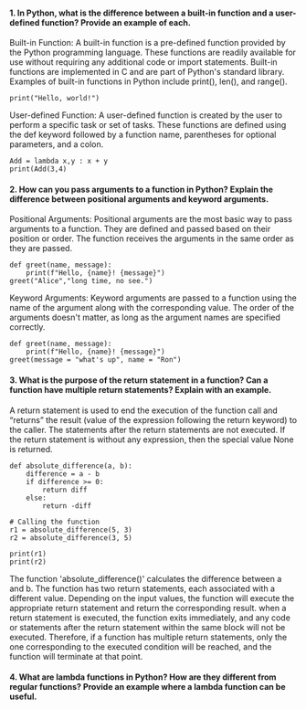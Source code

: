 #### 1. In Python, what is the difference between a built-in function and a user-defined function? Provide an example of each.
Built-in Function:
A built-in function is a pre-defined function provided by the Python programming language. These functions are readily available for use without requiring any additional
code or import statements. Built-in functions are implemented in C and are part of Python's standard library. Examples of built-in functions in Python include print(), len(),
and range().
```
print("Hello, world!")
```
User-defined Function:
A user-defined function is created by the user to perform a specific task or set of tasks. These functions are defined using the def keyword followed by a function name,
parentheses for optional parameters, and a colon. 
```
Add = lambda x,y : x + y
print(Add(3,4)
```
#### 2. How can you pass arguments to a function in Python? Explain the difference between positional arguments and keyword arguments.
Positional Arguments:
Positional arguments are the most basic way to pass arguments to a function. They are defined and passed based on their position or order. The function receives the arguments in
the same order as they are passed.
```
def greet(name, message):
    print(f"Hello, {name}! {message}")
greet("Alice","long time, no see.")
```
Keyword Arguments:
Keyword arguments are passed to a function using the name of the argument along with the corresponding value. The order of the arguments doesn't matter, as long as the
argument names are specified correctly.
```
def greet(name, message):
    print(f"Hello, {name}! {message}")
greet(message = "what's up", name = "Ron")
```
#### 3. What is the purpose of the return statement in a function? Can a function have multiple return statements? Explain with an example.
A return statement is used to end the execution of the function call and “returns” the result (value of the expression following the return keyword) to the caller. The statements
after the return statements are not executed. If the return statement is without any expression, then the special value None is returned.
```
def absolute_difference(a, b):
    difference = a - b
    if difference >= 0:
        return diff
    else:
        return -diff

# Calling the function
r1 = absolute_difference(5, 3)
r2 = absolute_difference(3, 5)

print(r1)  
print(r2) 
```
The function 'absolute_difference()' calculates the difference between a and b. The function has two return statements, each associated with a different value. Depending on the input values,
the function will execute the appropriate return statement and return the corresponding result. when a return statement is executed, the function exits immediately, and any code or statements after the return statement within the same block will not be executed.
Therefore, if a function has multiple return statements, only the one corresponding to the executed condition will be reached, and the function will terminate at that point.
#### 4. What are lambda functions in Python? How are they different from regular functions? Provide an example where a lambda function can be useful.











